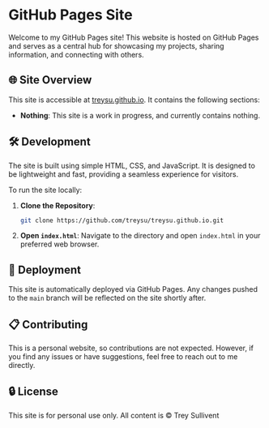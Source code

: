 # GitHub Pages Site

Welcome to my GitHub Pages site! This website is hosted on GitHub Pages and serves as a central hub for showcasing my projects, sharing information, and connecting with others.

## 🌐 Site Overview

This site is accessible at [treysu.github.io](https://treysu.github.io). It contains the following sections:

- **Nothing**: This site is a work in progress, and currently contains nothing.

## 🛠️ Development

The site is built using simple HTML, CSS, and JavaScript. It is designed to be lightweight and fast, providing a seamless experience for visitors.

To run the site locally:

1. **Clone the Repository**:
   ```bash
   git clone https://github.com/treysu/treysu.github.io.git
   ```
2. **Open `index.html`**: Navigate to the directory and open `index.html` in your preferred web browser.

## 🚀 Deployment

This site is automatically deployed via GitHub Pages. Any changes pushed to the `main` branch will be reflected on the site shortly after.

## 📋 Contributing

This is a personal website, so contributions are not expected. However, if you find any issues or have suggestions, feel free to reach out to me directly.

## 🔒 License

This site is for personal use only. All content is © Trey Sullivent
